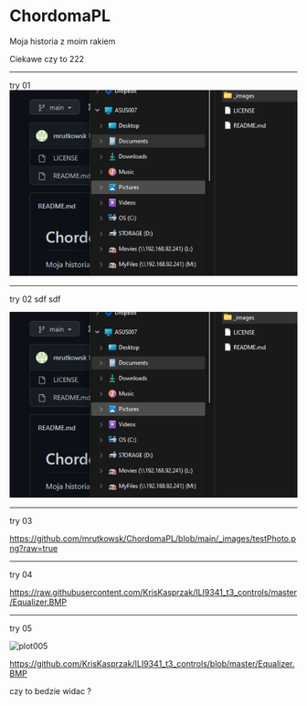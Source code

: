# ChordomaPL
Moja historia z moim rakiem


Ciekawe czy to 222

----
try 01
![plot111](/_images/testPhoto.png)

-------
try 02 sdf sdf


![plot222nowytest sdf sdf ](https://github.com/mrutkowsk/ChordomaPL/blob/main/_images/testPhoto.png)


-------
try 03

https://github.com/mrutkowsk/ChordomaPL/blob/main/_images/testPhoto.png?raw=true

-------
try 04


https://raw.githubusercontent.com/KrisKasprzak/ILI9341_t3_controls/master/Equalizer.BMP



----
try 05

![plot005](https://github.com/ChordomaPL/_images/testPhoto.png)

https://github.com/KrisKasprzak/ILI9341_t3_controls/blob/master/Equalizer.BMP

czy to bedzie widac ?
